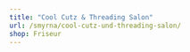```yaml
---
title: "Cool Cutz & Threading Salon"
url: /smyrna/cool-cutz-und-threading-salon/
shop: Friseur
---
```

